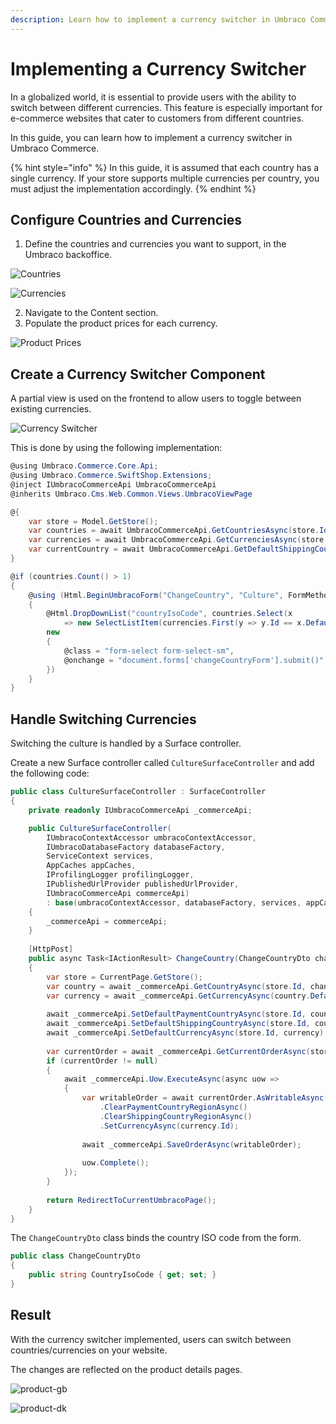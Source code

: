 ```yaml
---
description: Learn how to implement a currency switcher in Umbraco Commerce.
---
```


# Implementing a Currency Switcher

In a globalized world, it is essential to provide users with the ability to switch between different currencies. This feature is especially important for e-commerce websites that cater to customers from different countries.

In this guide, you can learn how to implement a currency switcher in Umbraco Commerce.

{% hint style="info" %}
In this guide, it is assumed that each country has a single currency. If your store supports multiple currencies per country, you must adjust the implementation accordingly.
{% endhint %}

## Configure Countries and Currencies

1. Define the countries and currencies you want to support, in the Umbraco backoffice.

![Countries](images/localization/store-countries.png)

![Currencies](images/localization/store-currencies.png)

2. Navigate to the Content section.
3. Populate the product prices for each currency.

![Product Prices](images/localization/product-prices.png)

## Create a Currency Switcher Component

A partial view is used on the frontend to allow users to toggle between existing currencies.

![Currency Switcher](images/localization/country-switch.png)

This is done by using the following implementation:

````csharp
@using Umbraco.Commerce.Core.Api;
@using Umbraco.Commerce.SwiftShop.Extensions;
@inject IUmbracoCommerceApi UmbracoCommerceApi
@inherits Umbraco.Cms.Web.Common.Views.UmbracoViewPage

@{
    var store = Model.GetStore();
    var countries = await UmbracoCommerceApi.GetCountriesAsync(store.Id);
    var currencies = await UmbracoCommerceApi.GetCurrenciesAsync(store.Id);
    var currentCountry = await UmbracoCommerceApi.GetDefaultShippingCountryAsync(store.Id);
}

@if (countries.Count() > 1)
{
    @using (Html.BeginUmbracoForm("ChangeCountry", "Culture", FormMethod.Post, new { @name = "changeCountryForm" }))
    {
        @Html.DropDownList("countryIsoCode", countries.Select(x 
            => new SelectListItem(currencies.First(y => y.Id == x.DefaultCurrencyId!.Value).Code, x.Code, x.Code == currentCountry.Code)),
        new
        {
            @class = "form-select form-select-sm",
            @onchange = "document.forms['changeCountryForm'].submit()"
        })
    }
}
````

## Handle Switching Currencies

Switching the culture is handled by a Surface controller.

Create a new Surface controller called `CultureSurfaceController` and add the following code:

````csharp
public class CultureSurfaceController : SurfaceController
{
    private readonly IUmbracoCommerceApi _commerceApi;

    public CultureSurfaceController(
        IUmbracoContextAccessor umbracoContextAccessor, 
        IUmbracoDatabaseFactory databaseFactory, 
        ServiceContext services, 
        AppCaches appCaches, 
        IProfilingLogger profilingLogger, 
        IPublishedUrlProvider publishedUrlProvider,
        IUmbracoCommerceApi commerceApi) 
        : base(umbracoContextAccessor, databaseFactory, services, appCaches, profilingLogger, publishedUrlProvider)
    {
        _commerceApi = commerceApi;
    }
    
    [HttpPost]
    public async Task<IActionResult> ChangeCountry(ChangeCountryDto changeCountryDto)
    {
        var store = CurrentPage.GetStore();
        var country = await _commerceApi.GetCountryAsync(store.Id, changeCountryDto.CountryIsoCode);
        var currency = await _commerceApi.GetCurrencyAsync(country.DefaultCurrencyId.Value);
    
        await _commerceApi.SetDefaultPaymentCountryAsync(store.Id, country);
        await _commerceApi.SetDefaultShippingCountryAsync(store.Id, country);
        await _commerceApi.SetDefaultCurrencyAsync(store.Id, currency);
    
        var currentOrder = await _commerceApi.GetCurrentOrderAsync(store.Id);
        if (currentOrder != null)
        {
            await _commerceApi.Uow.ExecuteAsync(async uow =>
            {
                var writableOrder = await currentOrder.AsWritableAsync(uow)
                    .ClearPaymentCountryRegionAsync()
                    .ClearShippingCountryRegionAsync()
                    .SetCurrencyAsync(currency.Id);
    
                await _commerceApi.SaveOrderAsync(writableOrder);
    
                uow.Complete();
            });
        }
    
        return RedirectToCurrentUmbracoPage();
    }
}
````

The `ChangeCountryDto` class binds the country ISO code from the form.

````csharp
public class ChangeCountryDto
{
    public string CountryIsoCode { get; set; }
}
````

## Result

With the currency switcher implemented, users can switch between countries/currencies on your website.

The changes are reflected on the product details pages.

![product-gb](images/localization/product-gb.png)

![product-dk](images/localization/product-dk.png)
